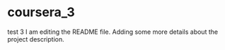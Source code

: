 # coursera_3
test 3
I am editing the README file. Adding some more details about the project description.
